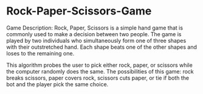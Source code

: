# Rock-Paper-Scissors-Game

Game Description:
Rock, Paper, Scissors is a simple hand game that is commonly used to make a decision between two people. The game is played by two individuals who simultaneously form one of three shapes with their outstretched hand. Each shape beats one of the other shapes and loses to the remaining one.

This algorithm probes the user to pick either rock, paper, or scissors while the computer randomly does the same. The possibilities of this game: rock breaks scissors, paper covers rock, scissors cuts paper, or tie if both the bot and the player pick the same choice.
